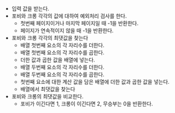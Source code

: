 - 입력 값을 받는다.
- 포비와 크롱 각각의 값에 대하여 예외처리 검사를 한다.
  - 첫번째 페이지이거나 마지막 페이지일 때 -1을 반환한다.
  - 페이지가 연속적이지 않을 때 -1을 반환한다.
- 포비와 크롱 각각의 최댓값을 찾는다
  - 배열 첫번째 요소의 각 자리수를 더한다.
  - 배열 첫번째 요소의 각 자리수를 곱한다.
  - 더한 값과 곱한 값을 배열에 넣는다.
  - 배열 두번째 요소의 각 자리수를 더한다.
  - 배열 두번째 요소의 각 자리수를 곱한다.
  - 첫번째 요소에 대한 계산 값을 담은 배열에 더한 값과 곱한 값을 넣는다.
  - 배열에서 최댓값을 찾는다
- 포비와 크롱의 최댓값을 비교한다.
  - 포비가 이긴다면 1, 크롱이 이긴다면 2, 무승부는 0을 반환한다.
